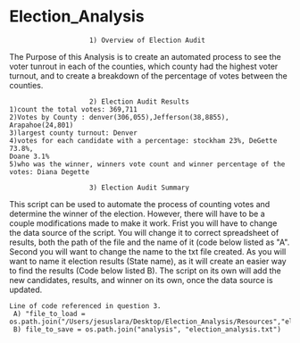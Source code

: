 # Election_Analysis
                        1) Overview of Election Audit
   The Purpose of this Analysis is to create an automated process to see the voter tunrout in each of the counties, which county had the highest voter turnout, and to create a breakdown of the percentage of votes between the counties.
   
                        2) Election Audit Results
    1)count the total votes: 369,711
    2)Votes by County : denver(306,055),Jefferson(38,8855), Arapahoe(24,801)
    3)largest county turnout: Denver 
    4)votes for each candidate with a percentage: stockham 23%, DeGette 73.8%,
    Doane 3.1%
    5)who was the winner, winners vote count and winner percentage of the votes: Diana Degette 

                        3) Election Audit Summary
   This script can be used to automate the process of counting votes and determine the winner of the election. However, there will have to be a couple modifications made to make it work. Frist you will have to change the data source of the script. You will change it to correct spreadsheet of results, both the path of the file and the name of it (code below listed as "A". Second you will want to change the name to the txt file created. As you will want to name it election results (State name), as it will create an easier way to find the results (Code below listed B). The script on its own will add the new candidates, results, and winner on its own, once the data source is updated.
    
    Line of code referenced in question 3.
     A) "file_to_load = os.path.join("/Users/jesuslara/Desktop/Election_Analysis/Resources","election_results.csv")
     B) file_to_save = os.path.join("analysis", "election_analysis.txt")
     


